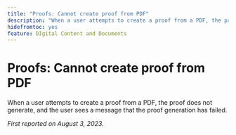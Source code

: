 ```yaml
---
title: "Proofs: Cannot create proof from PDF"
description: "When a user attempts to create a proof from a PDF, the proof does not generate, and the user sees a message that the proof generation has failed."
hidefromtoc: yes
feature: DIgital Content and Documents
---
```


# Proofs: Cannot create proof from PDF

<!--WF and WFP TOCs-->

When a user attempts to create a proof from a PDF, the proof does not generate, and the user sees a message that the proof generation has failed.

_First reported on August 3, 2023._

